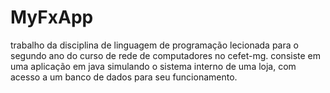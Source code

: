 # MyFxApp

trabalho da disciplina de linguagem de programação lecionada para o segundo ano do curso de rede de computadores no cefet-mg.
consiste em uma aplicação em java simulando o sistema interno de uma loja, com acesso a um banco de dados para seu funcionamento.
